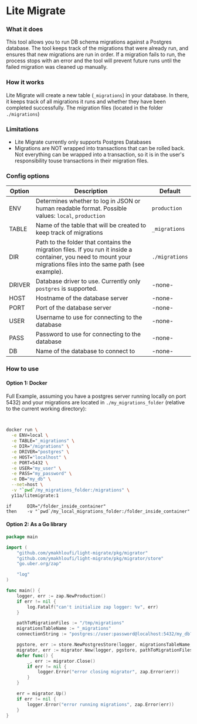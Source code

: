 # Lite Migrate

### What it does

This tool allows you to run DB schema migrations against a Postgres database. The tool keeps track of the migrations
that were already run, and ensures that new migrations are run in order. If a migration fails to run, the process stops
with an error and the tool will prevent future runs until the failed migration was cleaned up manually.

### How it works

Lite Migrate will create a new table (`_migrations`) in your database. In there, it keeps track of all migrations it
runs and whether they have been completed successfully. The migration files (located in the folder `./migrations`)

### Limitations

- Lite Migrate currently only supports Postgres Databases
- Migrations are NOT wrapped into transactions that can be rolled back. Not everything can be wrapped into a
  transaction, so it is in the user's responsibility touse transactions in their migration files.

### Config options

| Option | Description                                                                                                                                                       | Default        |
|--------|-------------------------------------------------------------------------------------------------------------------------------------------------------------------|----------------|
| ENV    | Determines whether to log in JSON or human readable format. Possible values: `local`, `production`                                                                | `production`   |
| TABLE  | Name of the table that will be created to keep track of migrations                                                                                                | `_migrations`  |
| DIR    | Path to the folder that contains the migration files. If you run it inside a container, you need to mount your migrations files into the same path (see example). | `./migrations` |
| DRIVER | Database driver to use. Currently only `postgres` is supported.                                                                                                   | -none-         |
| HOST   | Hostname of the database server                                                                                                                                   | -none-         |
| PORT   | Port of the database server                                                                                                                                       | -none-         |
| USER   | Username to use for connecting to the database                                                                                                                    | -none-         |
| PASS   | Password to use for connecting to the database                                                                                                                    | -none-         |
| DB     | Name of the database to connect to                                                                                                                                | -none-         |

### How to use

#### Option 1: Docker

Full Example, assuming you have a postgres server running locally on port 5432) and your migrations are located in
`./my_migrations_folder` (relative to the current working directory):

```sh
 

docker run \
  -e ENV=local \
  -e TABLE="_migrations" \
  -e DIR="/migrations" \
  -e DRIVER="postgres" \
  -e HOST="localhost" \
  -e PORT=5432 \
  -e USER="my_user" \
  -e PASS="my_password" \
  -e DB="my_db" \
  --net=host \
  -v "`pwd`/my_migrations_folder:/migrations" \
  y11a/litemigrate:1
```

```Set DIR to the same path as to where you mount the migrations folder:
if      DIR="/folder_inside_container"
then    -v "`pwd`/my_local_migrations_folder:/folder_inside_container"
```

#### Option 2: As a Go library

```go
package main

import (
	"github.com/ymakhloufi/light-migrate/pkg/migrator"
	"github.com/ymakhloufi/light-migrate/pkg/migrator/store"
	"go.uber.org/zap"

	"log"
)

func main() {
	logger, err := zap.NewProduction()
	if err != nil {
		log.Fatalf("can't initialize zap logger: %v", err)
	}

	pathToMigrationFiles := "/tmp/migrations"
	migrationsTableName := "_migrations"
	connectionString := "postgres://user:password@localhost:5432/my_db?sslmode=disable"

	pgstore, err := store.NewPostgresStore(logger, migrationsTableName, connectionString)
	migrator, err := migrator.New(logger, pgstore, pathToMigrationFiles)
	defer func() {
		_, err := migrator.Close()
		if err != nil {
			logger.Error("error closing migrator", zap.Error(err))
		}
	}

	err = migrator.Up()
	if err != nil {
		logger.Error("error running migrations", zap.Error(err))
	}
}
```
